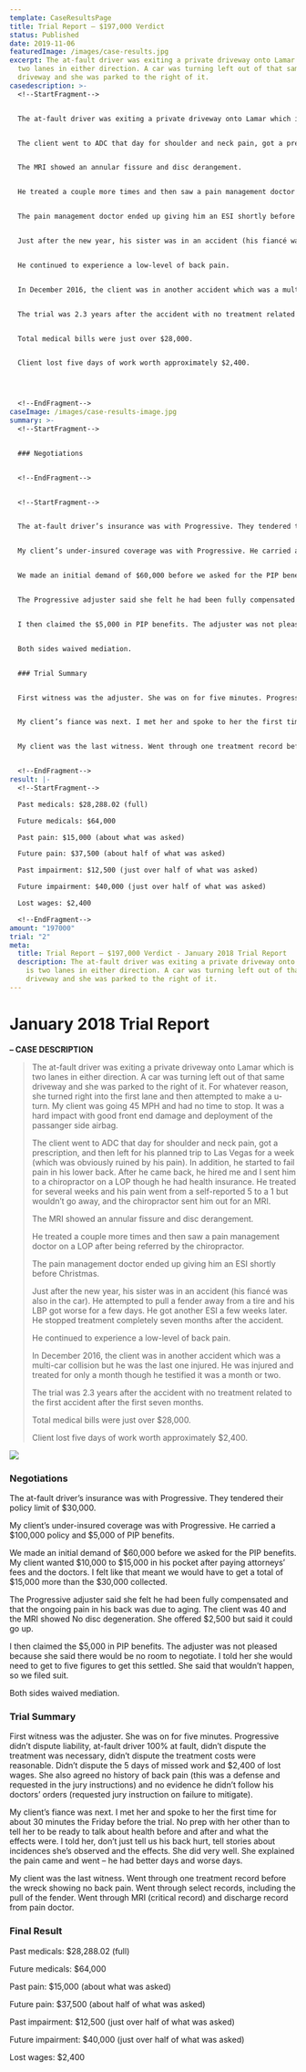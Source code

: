 ```yaml
---
template: CaseResultsPage
title: Trial Report – $197,000 Verdict
status: Published
date: 2019-11-06
featuredImage: /images/case-results.jpg
excerpt: The at-fault driver was exiting a private driveway onto Lamar which is
  two lanes in either direction. A car was turning left out of that same
  driveway and she was parked to the right of it.
casedescription: >-
  <!--StartFragment-->


  The at-fault driver was exiting a private driveway onto Lamar which is two lanes in either direction. A car was turning left out of that same driveway and she was parked to the right of it. For whatever reason, she turned right into the first lane and then attempted to make a u-turn. My client was going 45 MPH and had no time to stop. It was a hard impact with good front end damage and deployment of the passanger side airbag.


  The client went to ADC that day for shoulder and neck pain, got a prescription, and then left for his planned trip to Las Vegas for a week (which was obviously ruined by his pain). In addition, he started to fail pain in his lower back. After he came back, he hired me and I sent him to a chiropractor on a LOP though he had health insurance. He treated for several weeks and his pain went from a self-reported 5 to a 1 but wouldn’t go away, and the chiropractor sent him out for an MRI.


  The MRI showed an annular fissure and disc derangement.


  He treated a couple more times and then saw a pain management doctor on a LOP after being referred by the chiropractor.


  The pain management doctor ended up giving him an ESI shortly before Christmas.


  Just after the new year, his sister was in an accident (his fiancé was also in the car). He attempted to pull a fender away from a tire and his LBP got worse for a few days. He got another ESI a few weeks later. He stopped treatment completely seven months after the accident.


  He continued to experience a low-level of back pain.


  In December 2016, the client was in another accident which was a multi-car collision but he was the last one injured. He was injured and treated for only a month though he testified it was a month or two.


  The trial was 2.3 years after the accident with no treatment related to the first accident after the first seven months.


  Total medical bills were just over $28,000.


  Client lost five days of work worth approximately $2,400.




  <!--EndFragment-->
caseImage: /images/case-results-image.jpg
summary: >-
  <!--StartFragment-->


  ### Negotiations


  <!--EndFragment-->


  <!--StartFragment-->


  The at-fault driver’s insurance was with Progressive. They tendered their policy limit of $30,000.


  My client’s under-insured coverage was with Progressive. He carried a $100,000 policy and $5,000 of PIP benefits.


  We made an initial demand of $60,000 before we asked for the PIP benefits. My client wanted $10,000 to $15,000 in his pocket after paying attorneys’ fees and the doctors. I felt like that meant we would have to get a total of $15,000 more than the $30,000 collected.


  The Progressive adjuster said she felt he had been fully compensated and that the ongoing pain in his back was due to aging. The client was 40 and the MRI showed No disc degeneration. She offered $2,500 but said it could go up.


  I then claimed the $5,000 in PIP benefits. The adjuster was not pleased because she said there would be no room to negotiate. I told her she would need to get to five figures to get this settled. She said that wouldn’t happen, so we filed suit.


  Both sides waived mediation.


  ### Trial Summary


  First witness was the adjuster. She was on for five minutes. Progressive didn’t dispute liability, at-fault driver 100% at fault, didn’t dispute the treatment was necessary, didn’t dispute the treatment costs were reasonable. Didn’t dispute the 5 days of missed work and $2,400 of lost wages. She also agreed no history of back pain (this was a defense and requested in the jury instructions) and no evidence he didn’t follow his doctors’ orders (requested jury instruction on failure to mitigate).


  My client’s fiance was next. I met her and spoke to her the first time for about 30 minutes the Friday before the trial. No prep with her other than to tell her to be ready to talk about health before and after and what the effects were. I told her, don’t just tell us his back hurt, tell stories about incidences she’s observed and the effects. She did very well. She explained the pain came and went – he had better days and worse days.


  My client was the last witness. Went through one treatment record before the wreck showing no back pain. Went through select records, including the pull of the fender. Went through MRI (critical record) and discharge record from pain doctor.


  <!--EndFragment-->
result: |-
  <!--StartFragment-->

  Past medicals: $28,288.02 (full)

  Future medicals: $64,000

  Past pain: $15,000 (about what was asked)

  Future pain: $37,500 (about half of what was asked)

  Past impairment: $12,500 (just over half of what was asked)

  Future impairment: $40,000 (just over half of what was asked)

  Lost wages: $2,400

  <!--EndFragment-->
amount: "197000"
trial: "2"
meta:
  title: Trial Report – $197,000 Verdict - January 2018 Trial Report
  description: The at-fault driver was exiting a private driveway onto Lamar which
    is two lanes in either direction. A car was turning left out of that same
    driveway and she was parked to the right of it.
---
```

<!--StartFragment-->

# January 2018 Trial Report

<!--EndFragment-->

<!--StartFragment-->

**– CASE DESCRIPTION**

<!--EndFragment-->

<!--StartFragment-->

> The at-fault driver was exiting a private driveway onto Lamar which is two lanes in either direction. A car was turning left out of that same driveway and she was parked to the right of it. For whatever reason, she turned right into the first lane and then attempted to make a u-turn. My client was going 45 MPH and had no time to stop. It was a hard impact with good front end damage and deployment of the passanger side airbag.
>
> The client went to ADC that day for shoulder and neck pain, got a prescription, and then left for his planned trip to Las Vegas for a week (which was obviously ruined by his pain). In addition, he started to fail pain in his lower back. After he came back, he hired me and I sent him to a chiropractor on a LOP though he had health insurance. He treated for several weeks and his pain went from a self-reported 5 to a 1 but wouldn’t go away, and the chiropractor sent him out for an MRI.
>
> The MRI showed an annular fissure and disc derangement.
>
> He treated a couple more times and then saw a pain management doctor on a LOP after being referred by the chiropractor.
>
> The pain management doctor ended up giving him an ESI shortly before Christmas.
>
> Just after the new year, his sister was in an accident (his fiancé was also in the car). He attempted to pull a fender away from a tire and his LBP got worse for a few days. He got another ESI a few weeks later. He stopped treatment completely seven months after the accident.
>
> He continued to experience a low-level of back pain.
>
> In December 2016, the client was in another accident which was a multi-car collision but he was the last one injured. He was injured and treated for only a month though he testified it was a month or two.
>
> The trial was 2.3 years after the accident with no treatment related to the first accident after the first seven months.
>
> Total medical bills were just over $28,000.
>
> Client lost five days of work worth approximately $2,400.

<!--EndFragment-->

![](/images/jurry-verdict-top-100-2018.jpg)

<!--StartFragment-->

### Negotiations

The at-fault driver’s insurance was with Progressive. They tendered their policy limit of $30,000.

My client’s under-insured coverage was with Progressive. He carried a $100,000 policy and $5,000 of PIP benefits.

We made an initial demand of $60,000 before we asked for the PIP benefits. My client wanted $10,000 to $15,000 in his pocket after paying attorneys’ fees and the doctors. I felt like that meant we would have to get a total of $15,000 more than the $30,000 collected.

The Progressive adjuster said she felt he had been fully compensated and that the ongoing pain in his back was due to aging. The client was 40 and the MRI showed No disc degeneration. She offered $2,500 but said it could go up.

I then claimed the $5,000 in PIP benefits. The adjuster was not pleased because she said there would be no room to negotiate. I told her she would need to get to five figures to get this settled. She said that wouldn’t happen, so we filed suit.

Both sides waived mediation.

### Trial Summary

First witness was the adjuster. She was on for five minutes. Progressive didn’t dispute liability, at-fault driver 100% at fault, didn’t dispute the treatment was necessary, didn’t dispute the treatment costs were reasonable. Didn’t dispute the 5 days of missed work and $2,400 of lost wages. She also agreed no history of back pain (this was a defense and requested in the jury instructions) and no evidence he didn’t follow his doctors’ orders (requested jury instruction on failure to mitigate).

My client’s fiance was next. I met her and spoke to her the first time for about 30 minutes the Friday before the trial. No prep with her other than to tell her to be ready to talk about health before and after and what the effects were. I told her, don’t just tell us his back hurt, tell stories about incidences she’s observed and the effects. She did very well. She explained the pain came and went – he had better days and worse days.

My client was the last witness. Went through one treatment record before the wreck showing no back pain. Went through select records, including the pull of the fender. Went through MRI (critical record) and discharge record from pain doctor.

### Final Result

Past medicals: $28,288.02 (full)

Future medicals: $64,000

Past pain: $15,000 (about what was asked)

Future pain: $37,500 (about half of what was asked)

Past impairment: $12,500 (just over half of what was asked)

Future impairment: $40,000 (just over half of what was asked)

Lost wages: $2,400

<!--EndFragment-->